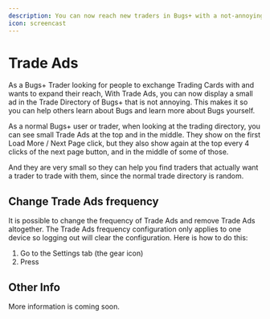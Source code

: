 ```yaml
---
description: You can now reach new traders in Bugs+ with a not-annoying ad
icon: screencast
---
```


# Trade Ads

As a Bugs+ Trader looking for people to exchange Trading Cards with and wants to expand their reach, With Trade Ads, you can now display a small ad in the Trade Directory of Bugs+ that is not annoying. This makes it so you can help others learn about Bugs and learn more about Bugs yourself.

As a normal Bugs+ user or trader, when looking at the trading directory, you can see small Trade Ads at the top and in the middle. They show on the first Load More / Next Page click, but they also show again at the top every 4 clicks of the next page button, and in the middle of some of those.

And they are very small so they can help you find traders that actually want a trader to trade with them, since the normal trade directory is random.

## Change Trade Ads frequency

It is possible to change the frequency of Trade Ads and remove Trade Ads altogether. The Trade Ads frequency configuration only applies to one device so logging out will clear the configuration. Here is how to do this:

1. Go to the Settings tab (the gear icon)
2. Press

## Other Info

More information is coming soon.
